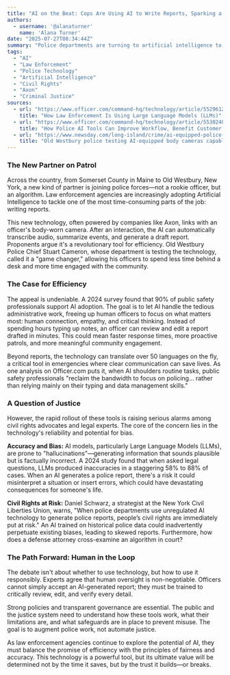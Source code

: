 ```yaml
---
title: "AI on the Beat: Cops Are Using AI to Write Reports, Sparking a Debate on Efficiency vs. Accuracy"
authors:
  - username: '@alanaturner'
    name: 'Alana Turner'
date: "2025-07-27T08:34:44Z"
summary: "Police departments are turning to artificial intelligence to automate the tedious task of report writing, promising to free up officers' time. But as this technology rolls out, critics are raising urgent questions about bias, accuracy, and the future of justice."
tags:
  - "AI"
  - "Law Enforcement"
  - "Police Technology"
  - "Artificial Intelligence"
  - "Civil Rights"
  - "Axon"
  - "Criminal Justice"
sources:
  - url: "https://www.officer.com/command-hq/technology/article/55296123/large-language-models-llms-and-law-enforcement"
    title: "How Law Enforcement Is Using Large Language Models (LLMs)"
  - url: "https://www.officer.com/command-hq/technology/article/55302407/how-police-ai-tools-can-improve-workflow-benefit-customer-service"
    title: "How Police AI Tools Can Improve Workflow, Benefit Customer Service"
  - url: "https://www.newsday.com/long-island/crime/ai-equipped-police-body-cameras-old-westbury-stuart-cameron-mgtrdjfa"
    title: "Old Westbury police testing AI-equipped body cameras capable of transcribing officers' interaction with public"
---
```


### The New Partner on Patrol

Across the country, from Somerset County in Maine to Old Westbury, New York, a new kind of partner is joining police forces—not a rookie officer, but an algorithm. Law enforcement agencies are increasingly adopting Artificial Intelligence to tackle one of the most time-consuming parts of the job: writing reports. 

This new technology, often powered by companies like Axon, links with an officer's body-worn camera. After an interaction, the AI can automatically transcribe audio, summarize events, and generate a draft report. Proponents argue it's a revolutionary tool for efficiency. Old Westbury Police Chief Stuart Cameron, whose department is testing the technology, called it a "game changer," allowing his officers to spend less time behind a desk and more time engaged with the community.

### The Case for Efficiency

The appeal is undeniable. A 2024 survey found that 90% of public safety professionals support AI adoption. The goal is to let AI handle the tedious administrative work, freeing up human officers to focus on what matters most: human connection, empathy, and critical thinking. Instead of spending hours typing up notes, an officer can review and edit a report drafted in minutes. This could mean faster response times, more proactive patrols, and more meaningful community engagement.

Beyond reports, the technology can translate over 50 languages on the fly, a critical tool in emergencies where clear communication can save lives. As one analysis on Officer.com puts it, when AI shoulders routine tasks, public safety professionals "reclaim the bandwidth to focus on policing... rather than relying mainly on their typing and data management skills."

### A Question of Justice

However, the rapid rollout of these tools is raising serious alarms among civil rights advocates and legal experts. The core of the concern lies in the technology's reliability and potential for bias.

**Accuracy and Bias:** AI models, particularly Large Language Models (LLMs), are prone to "hallucinations"—generating information that sounds plausible but is factually incorrect. A 2024 study found that when asked legal questions, LLMs produced inaccuracies in a staggering 58% to 88% of cases. When an AI generates a police report, there's a risk it could misinterpret a situation or insert errors, which could have devastating consequences for someone's life.

**Civil Rights at Risk:** Daniel Schwarz, a strategist at the New York Civil Liberties Union, warns, "When police departments use unregulated AI technology to generate police reports, people’s civil rights are immediately put at risk." An AI trained on historical police data could inadvertently perpetuate existing biases, leading to skewed reports. Furthermore, how does a defense attorney cross-examine an algorithm in court?

### The Path Forward: Human in the Loop

The debate isn't about whether to use technology, but how to use it responsibly. Experts agree that human oversight is non-negotiable. Officers cannot simply accept an AI-generated report; they must be trained to critically review, edit, and verify every detail. 

Strong policies and transparent governance are essential. The public and the justice system need to understand how these tools work, what their limitations are, and what safeguards are in place to prevent misuse. The goal is to augment police work, not automate justice.

As law enforcement agencies continue to explore the potential of AI, they must balance the promise of efficiency with the principles of fairness and accuracy. This technology is a powerful tool, but its ultimate value will be determined not by the time it saves, but by the trust it builds—or breaks.
